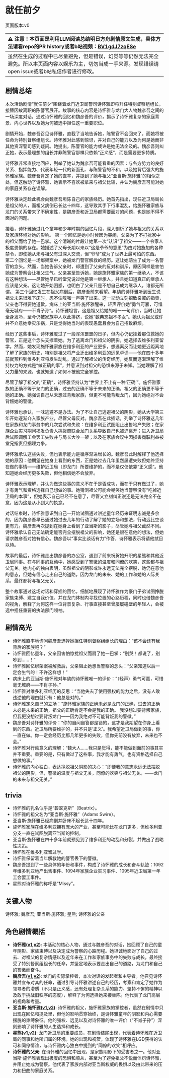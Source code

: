 # 就任前夕
页面版本:v0
 

| :warning: 注意！本页面是利用LLM阅读总结明日方舟剧情原文生成，具体方法请看repo的PR history或者b站视频：[BV1gdJ7zqESe](https://www.bilibili.com/video/BV1gdJ7zqESe/)         |
|:----------------------------|
| 虽然在生成的过程中已尽量避免，但是错误，幻觉等等仍然无法完全避免。所以本页面内容以娱乐为主，切勿当成一手来源。发现错误请open issue或者b站私信作者进行修改。|



## 剧情总结
本次活动剧情“就任前夕”围绕着龙门近卫局警司诗怀雅即将升任特别督察组组长，接替因故离职的陈警官展开。故事的核心内容是诗怀雅与龙门大人物魏彦吾之间的一场深度对话，通过诗怀雅的回忆和魏彦吾的评价，揭示了诗怀雅复杂的家庭背景、内心世界以及她为何被选中担任这一重要职位。

剧情开始，魏彦吾召见诗怀雅，直截了当地告诉她，陈警官不会回来了，而她将被任命为特别督察组组长。诗怀雅对此感到惊讶，并对自己的能力以及为何是她而非其他资深警司感到疑问。她提出，陈警官的能力或许是她无法企及的。魏彦吾则纠正她，表示最理想的组长并非陈警官那样只依赖“正义感”，而是需要更多特质。

诗怀雅非常直接地回应，列举了她认为魏彦吾可能看重的因素：与各方势力的良好关系、指挥能力、代表年轻一代的新面孔、与陈警官的不和，以及她背后强大的施怀雅家族。魏彦吾肯定了她的直率，并提到了她与祖父“亚当斯·施怀雅”的相似之处，但这触动了诗怀雅，她表示不喜欢被拿来与祖父比较，并认为魏彦吾可能对她的家庭关系存在误解。

诗怀雅决定趁此机会向魏彦吾坦陈自己的家族经历。她首先指出，现任近卫局局长是祖父的人，而祖父病倒已长达十四年，这导致其手下行事混乱，给施怀雅家族与龙门的关系带来了不确定性，是魏彦吾和近卫局都需要面对的问题，也是她不得不面对的问题。

接着，诗怀雅通过几个童年和少年时期的回忆片段，深入剖析了她与祖父的关系以及家族环境对她的影响。
第一个回忆是她小时候因为哭闹，父亲为了不打扰家中的祖父而给了她一巴掌。这个清晰的片段让她第一次“认识”了祖父——一个令家人极度畏惧的存在。她描述了父母长期以来以“这是爷爷的意思”为由对她施加的各种禁令，即使她从未与祖父有过深入交流，但“爷爷”成为了世界上最可怕的东西。
第二个回忆是一场绑架案中，她被龙门警官解救的经历。这让她萌生了成为一名警官的念头。然而，当她告诉父亲时，却遭到了父亲的反对和训斥，原因同样是害怕她成为警察会让祖父生气。父亲甚至告诉她，她是施怀雅家族的第一继承人，不该有这种想法——尽管她早已听堂兄说过他是第一继承人，并且她知道真正的继承人应该是父亲。这让她开始困惑，也明白了父亲只是不想自己成为继承人，谁都无所谓。
第三个回忆发生在祖父病倒后，魏彦吾前来看望。年幼的诗怀雅听到医生说祖父未来很难下床时，忍不住噗嗤一声笑了出来。这一举动立刻招致亲戚的指责，父亲也吓得要她道歉。病床上的亚当斯·施怀雅醒来，轻声评价她“勇气可嘉，可惜毫无城府——不肖子孙”。诗怀雅坦言，这是祖父给她的唯一一句评价，当时让她全身发冷，至今仍被家族中人以此排挤，说她“数典忘祖不孝女”。她认为祖父或许并不介意她幸灾乐祸，只是觉得她当时的表现愚蠢且会为自己招致麻烦。

经历了这些事后，诗怀雅度过了一段浑浑噩噩的日子，但内心仍记挂着那位救她的警官，正是这个念头支撑着她。为了逃离龙门和祖父的阴影，她选择去维多利亚留学。然而，她发现施怀雅家族在维多利亚的产业更多，想逃离反而让她更近距离地了解了家族的历史，特别是祖父将产业迁出维多利亚的远见卓识——他在四十多年前就预料到维多利亚将发生动乱。通过了解祖父的传奇经历，她反而逐渐理解了维持权力的方式是“做正确的事”，并意识到对祖父的恐惧来源于未知。当她理解了祖父力量的来源，也就知道了如何不被他完全掌控。

尽管了解了祖父的“正确”，诗怀雅坚持认为“世界上不止有一种‘正确’”。施怀雅家族的正确不等于龙门的正确，过去的正确不等于未来的正确，祖父的正确更不等于她的正确。她强调自己从未想过背叛家族，但更不可能背叛龙门，因为她绝对不会背叛她的警徽。

诗怀雅也承认，一味逃避不是办法。为了不让自己逃避祖父的阴影，她从大学第三年开始逐渐介入家族产业，尽管父母反对。魏彦吾在此插话，列举了诗怀雅这几年在家族和龙门事务中的几次尝试和失败：在维多利亚试图阻止出售地产失败；在家族企业实习期间揭发负责人挑拨商联合龙门关系导致自己也被迫离开；进入近卫局后试图调解工会罢工失败并与局长大吵一架；以及在家族会议中因损害商联利益被堂兄指责但据理力争。

诗怀雅承认这些失败，但也表示能力是循序渐进增长的。魏彦吾此时解释了他选择她的原因：他期望在她身上看到的东西，正是她过去几年虽然屡遭失败但始终坚持在做的事情——维护近卫局（即龙门）所要维护的，而不是仅仅依靠“正义感”。他知道她会经历更多失败，但他相信她不会放弃。

诗怀雅表示理解，并认为做这些事的意义不在于是否成功，而在于只有做过了，她才有勇气和资格选择自己想做的事。她猜测祖父可能会嘲笑她当警察没有“吃掉近卫局的本事”，但她表示自己已经不在意了，尽管又立刻纠正说还是无法完全不在意，因为这是从小到大的执念。

对话结束时，诗怀雅意识到自己一开始试图通过讲述童年经历来证明忠诚是多余的，因为魏彦吾早已通过她过去几年的行动了解了她的立场和想法，行动远比空谈更有力。魏彦吾再次提到在她身上看到了亚当斯的影子，尽管她与祖父截然不同。诗怀雅承认自己无法确定能否完全摆脱祖父的影响，她还是很在意他的想法，但她请求魏彦吾对她有信心。魏彦吾以“事实比谈话有力”作答，诗怀雅表示将请他拭目以待。

故事的最后，诗怀雅走出魏彦吾的办公室，遇到了前来祝贺她升职的星熊和其他近卫局同事。在与同事的互动中，她感受到了警徽的温度和同僚的欢笑，这些都与祖父无关。她内心的独白表明，虽然祖父的阴影或许永远无法完全摆脱，她仍在意他的意志，但她有信心走出自己的道路，因为龙门的未来、她的工作和她的人际关系，最终都将与祖父无关。

整个故事通过这场对话和穿插的回忆，细腻地展现了诗怀雅作为豪门子弟试图挣脱家族束缚、建立自我价值、并在龙门体制内寻找位置的心路历程，同时也借魏彦吾的视角，解释了为何这样一位背景复杂、行事直接甚至曾屡屡碰壁的年轻人，会被选中担任重要的执法部门领袖。
## 剧情高光
*   诗怀雅直率地询问魏彦吾选择她担任特别督察组组长的理由：“该不会还有我背后的家族吧？”
*   诗怀雅回忆童年，父亲因害怕惊扰祖父而扇了她一巴掌：“别哭！都说了，别吵到......！”
*   诗怀雅回忆绑架案被解救后，父亲阻止她想当警察的念头：“父亲知道以后一定会生气的！不许这样想！”
*   病床上的亚当斯·施怀雅对年幼的诗怀雅唯一的评价：“（轻声）勇气可嘉，可惜毫无城府——不肖子孙。”
*   诗怀雅对维多利亚经历的反思：“当他失去了使用强权的能力之后，没有人敢违逆他的理由就只有：他总是对的。”
*   诗怀雅定义自己的立场：“施怀雅家族的正确未必是龙门的正确，过去的正确未必是未来的正确，祖父的正确肯定不会是我的正确。 我没想过要背叛家族，但我更没想过要背叛龙门——因为我绝对不可能背叛我的警徽。”
*   魏彦吾对诗怀雅的评价：“你的自问自答都是错的，这才是我期望在你身上看到的东西。近卫局所要维护的，并不只是‘正义’。我希望近卫局做到的事，你一直在做。你一定会经历比那几年更多的失败，但你先前没有放弃，未来也不会。”
*   诗怀雅对行动意义的理解：“魏大人......我只是觉得，能不能做到面前的事其实并不重要。重要的是，只有做过了这些事，我才能有勇气，也有资格选择自己想做的事。”
*   诗怀雅的内心独白，表达挣脱祖父阴影的决心：“即便我的意志永远无法摆脱祖父的阴影，但，警徽的温度与祖父无关，同僚的欢笑与祖父无关。——龙门的未来与祖父无关。”
## trivia
*   诗怀雅的乳名似乎是“碧翠克斯”（Beatrix）。
*   诗怀雅的祖父名为“亚当斯·施怀雅”（Adams Swire）。
*   亚当斯·施怀雅已经病倒并卧床不起长达十四年。
*   施怀雅家族在维多利亚拥有庞大的产业，甚至可能比在龙门更多，但维多利亚分支一直在试图脱离亚当斯的控制。
*   亚当斯·施怀雅在四十多年前就预见到了维多利亚的动乱和分裂，并做出了战略性决策。
*   诗怀雅在维多利亚留过学。
*   诗怀雅保留着当年解救她的警官丢下的警徽。
*   魏彦吾提到了一些具体的年份和事件，构成了诗怀雅的成长和奋斗轨迹：1092年维多利亚地产出售事件、1094年家族企业实习事件、1095年近卫局第一年工会罢工事件。
*   星熊对诗怀雅的称呼是“Missy”。
## 关键人物
诗怀雅; 魏彦吾; 亚当斯·施怀雅; 星熊; 诗怀雅的父亲
## 角色剧情概括
-   **诗怀雅([v1](../chars/char_308_swire.md),[v2](../char_v3/char_308_swire.md))**: 本活动的核心人物，通过与魏彦吾的对话，她回顾了自己的童年阴影、家族束缚以及决定成为警察的心路历程。她坦诚地面对了自己的过去、对祖父的复杂情感以及近年来在工作和家族事务中的失败与成长，最终接受了特别督察组组长的任命，并坚定地表示要走出自己的道路，为龙门和自己的警徽而奋斗。
-   **魏彦吾([v1](../chars/extended_char_wei_yan_wu.md),[v2](../char_v3/extended_char_wei_yan_wu.md))**: 龙门的实际掌控者，本次对话的发起者和主导者。他召见诗怀雅并宣布对其的任命，通过引导诗怀雅讲述自己的经历，考察和肯定了她作为领导者的潜质（不只是正义感，还有处理复杂关系的能力、坚持不懈的精神以及敢于挑战旧秩序的态度），解释了为何选择她来接替陈。他代表了龙门高层的视角和考量。
-   **亚当斯·施怀雅([v1](../chars/extended_char_a0a860.md),[v2](../char_v3/extended_char_a0a860.md))**: 诗怀雅的祖父，施怀雅家族的掌控者，虽然在剧情中只出现在回忆和提及里，但他的影响贯穿始终，是诗怀雅童年的阴影和内心需要摆脱的束缚象征。他的强权、远见以及对诗怀雅的唯一评价（“不肖子孙”）深刻影响了诗怀雅的人生选择和成长。
-   **星熊([v1](../chars/char_136_hsguma.md),[v2](../char_v3/char_136_hsguma.md))**: 龙门近卫局的重要成员，在剧情结尾出现，代表着诗怀雅在近卫局的同事和她所归属的环境。她的出现和祝贺，体现了诗怀雅在LGD获得的认可和同僚情谊，与诗怀雅内心独白中提到的“同僚的欢笑”相呼应。
-   **诗怀雅的父亲**: 在诗怀雅的回忆中出现，是家族阴影下的受害者之一。他对亚当斯·施怀雅表现出极度的恐惧和顺从，甚至为了避免祖父不悦而体罚诗怀雅，并阻止她成为警察。他代表了家族内部对亚当斯权威的畏惧以及由此带来的压力和扭曲的家庭关系。
